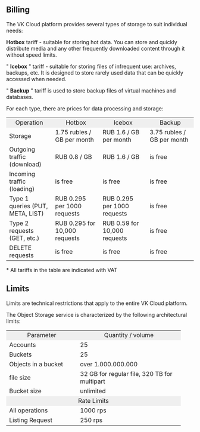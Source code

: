 ## Billing

The VK Cloud platform provides several types of storage to suit individual needs:

**Hotbox** tariff - suitable for storing hot data. You can store and quickly distribute media and any other frequently downloaded content through it without speed limits.

" **Icebox** " tariff - suitable for storing files of infrequent use: archives, backups, etc. It is designed to store rarely used data that can be quickly accessed when needed.

" **Backup** " tariff is used to store backup files of virtual machines and databases.

For each type, there are prices for data processing and storage:

<table border="0" cellpadding="0" cellspacing="0" style="margin-right: calc(0%); width: 100%;" width="370"><tbody><tr><td height="19" style="text-align: center; background-color: rgb(239, 239, 239); width: 24.4246%;" width="25.405405405405407%">Operation</td><td style="text-align: center; background-color: rgb(239, 239, 239); width: 25.1918%;" width="25.135135135135137%">Hotbox</td><td style="text-align: center; background-color: rgb(239, 239, 239); width: 25.0383%;" width="22.972972972972972%">Icebox</td><td style="text-align: center; background-color: rgb(239, 239, 239); width: 25.0127%;" width="26.486486486486488%">Backup</td></tr><tr><td height="19" style="width: 24.4246%;">Storage</td><td style="width: 25.1918%;">1.75 rubles / GB per month</td><td style="width: 25.0383%;">RUB 1.6 / GB per month</td><td style="width: 25.0127%;">3.75 rubles / GB per month</td></tr><tr><td height="19" style="width: 24.4246%;">Outgoing traffic (download)</td><td style="width: 25.1918%;">RUB 0.8 / GB</td><td style="width: 25.0383%;">RUB 1.6 / GB</td><td style="width: 25.0127%;">is free</td></tr><tr><td height="19" style="width: 24.4246%;">Incoming traffic (loading)</td><td style="width: 25.1918%;">is free</td><td style="width: 25.0383%;">is free</td><td style="width: 25.0127%;">is free</td></tr><tr><td height="19" style="width: 24.4246%;">Type 1 queries (PUT, META, LIST)</td><td style="width: 25.1918%;">RUB 0.295 per 1000 requests</td><td style="width: 25.0383%;">RUB 0.295 per 1000 requests</td><td style="width: 25.0127%;">is free</td></tr><tr><td height="19" style="width: 24.4246%;">Type 2 requests (GET, etc.)</td><td style="width: 25.1918%;">RUB 0.295 for 10,000 requests</td><td style="width: 25.0383%;">RUB 0.59 for 10,000 requests</td><td style="width: 25.0127%;">is free</td></tr><tr><td height="19" style="width: 24.4246%;">DELETE requests</td><td style="width: 25.1918%;">is free</td><td style="width: 25.0383%;">is free</td><td style="width: 25.0127%;">is free</td></tr></tbody></table>

\* All tariffs in the table are indicated with VAT

## Limits

Limits are technical restrictions that apply to the entire VK Cloud platform.

The Object Storage service is characterized by the following architectural limits:

<table border="0" cellpadding="0" cellspacing="0" style="margin-right: calc(7%); width: 93%;" width="300"><tbody><tr><td height="19" style="text-align: center; background-color: rgb(239, 239, 239); width: 40.654%;" width="47.333333333333336%">Parameter</td><td style="text-align: center; background-color: rgb(239, 239, 239); width: 59.346%;" width="52.666666666666664%">Quantity / volume</td></tr><tr><td class="currently-active" height="19" style="width: 40.654%;">Accounts</td><td align="right" style="text-align: left; width: 59.346%;">25</td></tr><tr><td height="19" style="width: 40.654%;">Buckets</td><td align="right" style="text-align: left; width: 59.346%;">25</td></tr><tr><td height="19" style="width: 40.654%;">Objects in a bucket</td><td style="width: 59.346%;">over 1.000.000.000</td></tr><tr><td height="19" style="width: 40.654%;">file size</td><td style="width: 59.346%;">32 GB for regular file, 320 TB for multipart</td></tr><tr><td height="19" style="width: 40.654%;">Bucket size</td><td style="width: 59.346%;">unlimited</td></tr><tr><td class="xl65" colspan="2" height="19" style="text-align: center; background-color: rgb(239, 239, 239);">Rate Limits</td></tr><tr><td height="19" style="width: 40.654%;">All operations</td><td style="width: 59.346%;">1000 rps</td></tr><tr><td height="19" style="width: 40.654%;">Listing Request</td><td style="width: 59.346%;">250 rps</td></tr></tbody></table>
